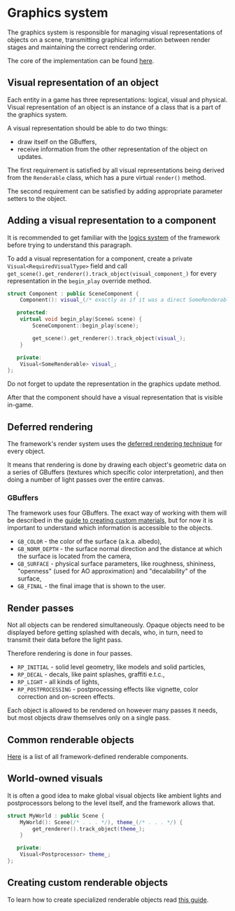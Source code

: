# Graphics system

The graphics system is responsible for managing visual representations of objects on a scene, transmitting graphical information between render stages and maintaining the correct rendering order.

The core of the implementation can be found [here](./../../lib/graphics/objects/scene.h).

## Visual representation of an object

Each entity in a game has three representations: logical, visual and physical. Visual representation of an object is an instance of a class that is a part of the graphics system.

A visual representation should be able to do two things:
- draw itself on the GBuffers,
- receive information from the other representation of the object on updates.

The first requirement is satisfied by all visual representations being derived from the `Renderable` class, which has a pure virtual `render()` method.

The second requirement can be satisfied by adding appropriate parameter setters to the object.

## Adding a visual representation to a component

It is recommended to get familiar with the [logics system](./../logics/CORE.md) of the framework before trying to understand this paragraph.

To add a visual representation for a component, create a private `Visual<RequiredVisualType>` field and call `get_scene().get_renderer().track_object(visual_component_)` for every representation in the `begin_play` override method.

```C++
struct Component : public SceneComponent {
    Component(): visual_(/* exactly as if it was a direct SomeRenderable() constructor */) {}

   protected:
    virtual void begin_play(Scene& scene) {
        SceneComponent::begin_play(scene);

        get_scene().get_renderer().track_object(visual_);
    }

   private:
    Visual<SomeRenderable> visual_;
};
```

Do not forget to update the representation in the graphics update method.

After that the component should have a visual representation that is visible in-game.

## Deferred rendering

The framework's render system uses the [deferred rendering technique](https://en.wikipedia.org/wiki/Deferred_shading) for every object.

It means that rendering is done by drawing each object's geometric data on a series of GBuffers (textures which specific color interpretation), and then doing a number of light passes over the entire canvas.

### GBuffers

The framework uses four GBuffers. The exact way of working with them will be described in the [guide to creating custom materials](./CUSTOM_MATERIALS.md), but for now it is important to understand which information is accessible to the objects.

- `GB_COLOR` - the color of the surface (a.k.a. albedo),
- `GB_NORM_DEPTH` - the surface normal direction and the distance at which the surface is located from the camera,
- `GB_SURFACE` - physical surface parameters, like roughness, shininess, "openness" (used for AO approximation) and "decalability" of the surface,
- `GB_FINAL` - the final image that is shown to the user.

## Render passes

Not all objects can be rendered simultaneously. Opaque objects need to be displayed before getting splashed with decals, who, in turn, need to transmit their data before the light pass.

Therefore rendering is done in four passes.

- `RP_INITIAL` - solid level geometry, like models and solid particles,
- `RP_DECAL` - decals, like paint splashes, graffiti e.t.c.,
- `RP_LIGHT` - all kinds of lights,
- `RP_POSTPROCESSING` - postprocessing effects like vignette, color correction and on-screen effects.

Each object is allowed to be rendered on however many passes it needs, but most objects draw themselves only on a single pass.

## Common renderable objects

[Here](./COMMON_RENDERABLES.md) is a list of all framework-defined renderable components.

## World-owned visuals

It is often a good idea to make global visual objects like ambient lights and postprocessors belong to the level itself, and the framework allows that.

```C++
struct MyWorld : public Scene {
    MyWorld(): Scene(/* . . . */), theme_(/* . . . */) {
        get_renderer().track_object(theme_);
    }

   private:
    Visual<Postprocessor> theme_;
};
```

## Creating custom renderable objects

To learn how to create specialized renderable objects read [this guide](./CUSTOM_RENDERABLES.md).
